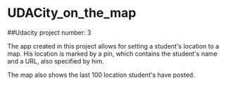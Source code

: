# UDACity_on_the_map

##Udacity project number: 3

The app created in this project allows for setting a student's location to a map. His location is marked by a pin, which contains 
the student's name and a URL, also specified by him.

The map also shows the last 100 location student's have posted.
